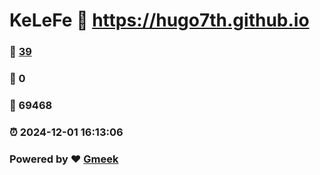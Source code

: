 # KeLeFe :link: https://hugo7th.github.io 
### :page_facing_up: [39](https://hugo7th.github.io/tag.html) 
### :speech_balloon: 0 
### :hibiscus: 69468 
### :alarm_clock: 2024-12-01 16:13:06 
### Powered by :heart: [Gmeek](https://github.com/Meekdai/Gmeek)
